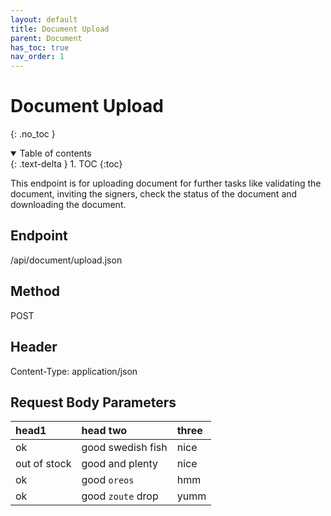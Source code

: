 ```yaml
---
layout: default
title: Document Upload
parent: Document
has_toc: true
nav_order: 1
---
```


# Document Upload
{: .no_toc }

<details open markdown="block">
  <summary>
    Table of contents
  </summary>
  {: .text-delta }
1. TOC
{:toc}
</details>

This endpoint is for uploading document for further tasks like validating the document, inviting the signers, check the status of the document and downloading the document.

## Endpoint
/api/document/upload.json

## Method
POST

## Header
Content-Type: application/json

## Request Body Parameters

| head1        | head two          | three |
|:---|:---|:---|
| ok           | good swedish fish | nice  |
| out of stock | good and plenty   | nice  |
| ok           | good `oreos`      | hmm   |
| ok           | good `zoute` drop | yumm  |
